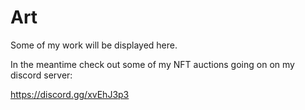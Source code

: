 # Art # 

Some of my work will be displayed here.

In the meantime check out some of my NFT auctions going on on my discord server:

https://discord.gg/xvEhJ3p3